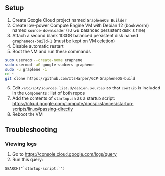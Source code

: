 ## Setup

1. Create Google Cloud project named `GrapheneOS Builder`
2. Create low-power Compute Engine VM with Debian 12 (bookworm) named `source-downloader` (10 GB balanced persistent disk is fine)
3. Attach a second blank 100GB balanced persistent disk named `grapheneos-build-1` (must be kept on VM deletion)
4. Disable automatic restart
5. Boot the VM and run these commands
```bash
sudo useradd --create-home graphene
sudo usermod -aG google-sudoers graphene
sudo -u graphene -i
cd ~
git clone https://github.com/ItsHarper/GCP-GrapheneOS-build
```
6. Edit `/etc/apt/sources.list.d/debian.sources` so that `contrib` is included in the `Components:` list of both repos
7. Add the contents of `startup.sh` as a startup script: https://cloud.google.com/compute/docs/instances/startup-scripts/linux#passing-directly
8. Reboot the VM

## Troubleshooting

### Viewing logs

1. Go to https://console.cloud.google.com/logs/query
2. Run this query:
```
SEARCH("`startup-script:`")
```
